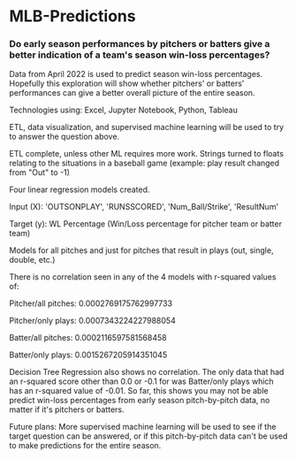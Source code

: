 # MLB-Predictions

### Do early season performances by pitchers or batters give a better indication of a team's season win-loss percentages?

Data from April 2022 is used to predict season win-loss percentages. Hopefully this exploration will show whether pitchers' or batters' performances can give a better overall picture of the entire season.

Technologies using: Excel, Jupyter Notebook, Python, Tableau

ETL, data visualization, and supervised machine learning will be used to try to answer the question above.

ETL complete, unless other ML requires more work. Strings turned to floats relating to the situations in a baseball game (example: play result changed from "Out" to -1)

Four linear regression models created. 

Input (X): 'OUTSONPLAY', 'RUNSSCORED', 'Num_Ball/Strike', 'ResultNum'

Target (y): WL Percentage (Win/Loss percentage for pitcher team or batter team)

Models for all pitches and just for pitches that result in plays (out, single, double, etc.)

There is no correlation seen in any of the 4 models with r-squared values of:

Pitcher/all pitches: 0.0002769175762997733

Pitcher/only plays: 0.0007343224227988054

Batter/all pitches: 0.0002116597581568458

Batter/only plays: 0.0015267205914351045

Decision Tree Regression also shows no correlation. The only data that had an r-squared score other than 0.0 or -0.1 for  was Batter/only plays which has an r-squared value of -0.01. So far, this shows you may not be able predict win-loss percentages from early season pitch-by-pitch data, no matter if it's pitchers or batters.


Future plans: 
More supervised machine learning will be used to see if the target question can be answered, or if this pitch-by-pitch data can't be used to make predictions for the entire season.
